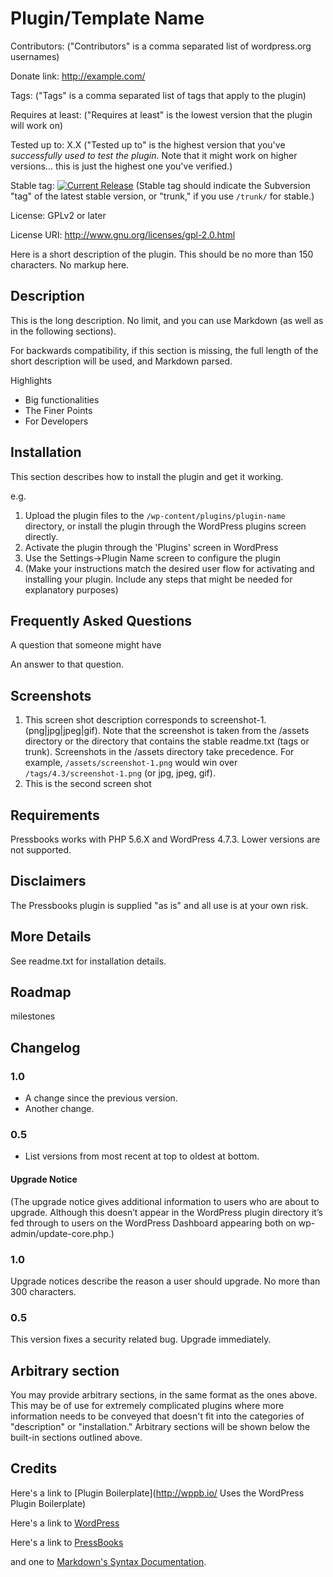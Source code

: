 # Plugin/Template Name

Contributors: ("Contributors" is a comma separated list of wordpress.org usernames)

Donate link: http://example.com/

Tags: ("Tags" is a comma separated list of tags that apply to the plugin)

Requires at least: ("Requires at least" is the lowest version that the plugin will work on)

Tested up to: X.X ("Tested up to" is the highest version that you've *successfully used to test the plugin*. Note that it might work on
higher versions... this is just the highest one you've verified.)

Stable tag: [![Current Release](https://img.shields.io/github/release/colomet/wordpress-assets.svg)](https://github.com/colomet/wordpress-assets/releases/latest/) (Stable tag should indicate the Subversion "tag" of the latest stable version, or "trunk," if you use `/trunk/` for stable.)

License: GPLv2 or later

License URI: http://www.gnu.org/licenses/gpl-2.0.html

Here is a short description of the plugin.  This should be no more than 150 characters.  No markup here.

## Description

This is the long description.  No limit, and you can use Markdown (as well as in the following sections).

For backwards compatibility, if this section is missing, the full length of the short description will be used, and
Markdown parsed.

Highlights
  * Big functionalities
  * The Finer Points
  * For Developers

## Installation

This section describes how to install the plugin and get it working.

e.g.

1. Upload the plugin files to the `/wp-content/plugins/plugin-name` directory, or install the plugin through the WordPress plugins screen directly.
1. Activate the plugin through the 'Plugins' screen in WordPress
1. Use the Settings->Plugin Name screen to configure the plugin
1. (Make your instructions match the desired user flow for activating and installing your plugin. Include any steps that might be needed for explanatory purposes)

## Frequently Asked Questions

A question that someone might have

An answer to that question.

## Screenshots

1. This screen shot description corresponds to screenshot-1.(png|jpg|jpeg|gif). Note that the screenshot is taken from
the /assets directory or the directory that contains the stable readme.txt (tags or trunk). Screenshots in the /assets 
directory take precedence. For example, `/assets/screenshot-1.png` would win over `/tags/4.3/screenshot-1.png` 
(or jpg, jpeg, gif).
2. This is the second screen shot

## Requirements

Pressbooks works with PHP 5.6.X and WordPress 4.7.3. Lower versions are not supported.

## Disclaimers

The Pressbooks plugin is supplied "as is" and all use is at your own risk.

## More Details

See readme.txt for installation details.

## Roadmap
milestones

## Changelog

### 1.0
* A change since the previous version.
* Another change.

### 0.5
* List versions from most recent at top to oldest at bottom.

#### Upgrade Notice
(The upgrade notice gives additional information to users who are about to upgrade. Although this doesn’t appear in the WordPress plugin directory it’s fed through to users on the WordPress Dashboard appearing both on wp-admin/update-core.php.)

### 1.0
Upgrade notices describe the reason a user should upgrade.  No more than 300 characters.

### 0.5
This version fixes a security related bug.  Upgrade immediately.

## Arbitrary section

You may provide arbitrary sections, in the same format as the ones above.  This may be of use for extremely complicated
plugins where more information needs to be conveyed that doesn't fit into the categories of "description" or
"installation."  Arbitrary sections will be shown below the built-in sections outlined above.

## Credits

Here's a link to [Plugin Boilerplate](http://wppb.io/ Uses the WordPress Plugin Boilerplate)

Here's a link to [WordPress](http://wordpress.org/ "Your favorite software") 

Here's a link to [PressBooks](https://pressbooks.org/get-involved/ "Your favorite ebook platform")

and one to [Markdown's Syntax Documentation][markdown syntax].

[markdown syntax]: http://daringfireball.net/projects/markdown/syntax
            "Markdown is what the parser uses to process much of the readme file"
